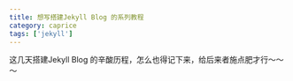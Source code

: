 ```yaml
---
title: 想写搭建Jekyll Blog 的系列教程
category: caprice
tags: ['jekyll']
---
```


这几天搭建Jekyll Blog 的辛酸历程，怎么也得记下来，给后来者施点肥才行～～～